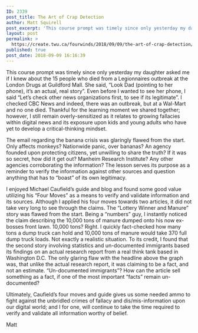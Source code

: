```yaml
---
ID: 2339
post_title: The Art of Crap Detection
author: Matt Squirell
post_excerpt: 'This course prompt was timely since only yesterday my daughter asked me if I knew about the 15 people who died from a Legionnaires outbreak at the London Drugs at Guildford Mall. She said, &ldquo;Look Dad (pointing to her phone), it&rsquo;s an actual, real story&rdquo;. Even before I wanted to see her phone, I said &hellip; <p><a href="https://create.twu.ca/fourwinds/2018/09/09/the-art-of-crap-detection/">Continue reading<span> "The Art of Crap Detection"</span></a></p>'
layout: post
permalink: >
  https://create.twu.ca/fourwinds/2018/09/09/the-art-of-crap-detection/
published: true
post_date: 2018-09-09 16:16:39
---
```

This course prompt was timely since only yesterday my daughter asked me if I knew about the 15 people who died from a Legionnaires outbreak at the London Drugs at Guildford Mall. She said, &#8220;Look Dad (pointing to her phone), it&#8217;s an actual, real story&#8221;. Even before I wanted to see her phone, I said &#8220;Let&#8217;s check other news organizations first, to see if its legitimate&#8221;. I checked CBC News and indeed, there was an outbreak, but at a Wal-Mart and no one died. Thankful for the learning moment we shared together; however, I still remain overly-sensitized as it relates to growing fallacies within digital news and its exposure upon kids and young adults who have yet to develop a critical-thinking mindset.

The email regarding the banana crisis was glaringly flawed from the start. Only affects monkeys? Nationwide panic, over bananas? An agency founded upon protecting citizens, yet unwilling to share the truth? If it was so secret, how did it get out? Manheim Research Institute? Any other agencies corroborating the information? The lesson serves its purpose as a reminder to verify the information against other sources and question anything that has to &#8220;boast&#8221; of its own legitimacy.

I enjoyed Michael Caufield&#8217;s guide and blog and found some good value utilizing his &#8220;Four Moves&#8221; as a means to verify and validate information and its sources. Although I applied his four moves towards two articles, it did not take very long to see through the claims. The &#8220;Lottery Winner and Manure&#8221; story was flawed from the start. Being a &#8220;numbers&#8221; guy, I instantly noticed the claim describing the 10,000 tons of manure dumped onto his now ex-bosses front lawn. 10,000 tons? Right. I quickly fact-checked how many tons a dump truck can hold and 10,000 tons of manure would take 370 full dump truck loads. Not exactly a realistic situation. To its credit, I found that the second story involving statistics and un-documented immigrants based its findings on an actual research report from a real think tank based in Washington D.C. The only glaring flaw with the headline above the graph was, that unlike the actual research report, it was claiming to be a fact, and not an estimate. &#8220;Un-documented immigrants&#8221;? How can the article sell something as a fact, if one of the most important &#8220;facts&#8221; remain un-documented?

Ultimately, Caufield&#8217;s four moves and guide gives us some needed ammo to fight against the unbridled crimes of fallacy and dis/mis-information upon our digital world; and I for one, will continue to take the time required to verify and validate all information worthy of belief.

Matt
